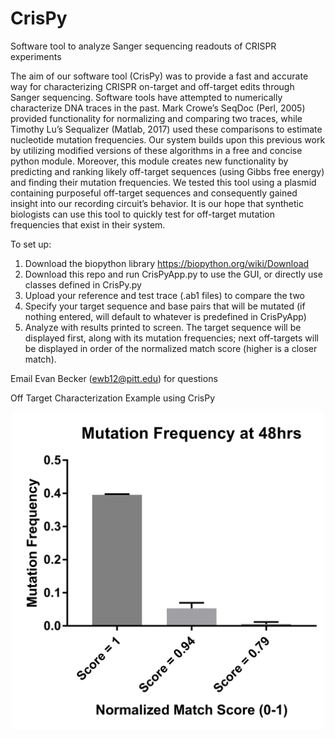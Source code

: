 # CrisPy
Software tool to analyze Sanger sequencing readouts of CRISPR experiments

The aim of our software tool (CrisPy) was to provide a fast and accurate way for characterizing CRISPR on-target and off-target edits through Sanger sequencing. Software tools have attempted to numerically characterize DNA traces in the past. Mark Crowe’s SeqDoc (Perl, 2005) provided functionality for normalizing and comparing two traces, while Timothy Lu’s Sequalizer (Matlab, 2017) used these comparisons to estimate nucleotide mutation frequencies. Our system builds upon this previous work by utilizing modified versions of these algorithms in a free and concise python module. Moreover, this module creates new functionality by predicting and ranking likely off-target sequences (using Gibbs free energy) and finding their mutation frequencies. We tested this tool using a plasmid containing purposeful off-target sequences and consequently gained insight into our recording circuit’s behavior. It is our hope that synthetic biologists can use this tool to quickly test for off-target mutation frequencies that exist in their system.



To set up:
1. Download the biopython library https://biopython.org/wiki/Download
2. Download this repo and run CrisPyApp.py to use the GUI, or directly use classes defined in CrisPy.py
3. Upload your reference and test trace (.ab1 files) to compare the two
4. Specify your target sequence and base pairs that will be mutated (if nothing entered, will default to whatever is predefined in CrisPyApp) 
5. Analyze with results printed to screen. The target sequence will be displayed first, along with its mutation frequencies; next off-targets will be displayed in order of the normalized match score (higher is a closer match).




Email Evan Becker (ewb12@pitt.edu) for questions


Off Target Characterization Example using CrisPy
<p align="center">
  <img src="CrisPy.png" width="500" title="hover text">
</p>
